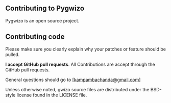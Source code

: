 ## Contributing to Pygwizo

Pygwizo is an open source project.

## Contributing code
Please make sure you clearly explain why your patches or feature should be pulled.

**I accept GitHub pull requests**.
All Contributions are accept through the GitHub pull requests.


General questions should go to [kampambachanda@gmail.com]

Unless otherwise noted, gwizo source files are distributed under
the BSD-style license found in the LICENSE file.
